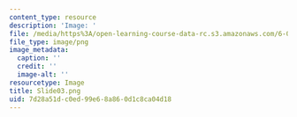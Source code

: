 ```yaml
---
content_type: resource
description: 'Image: '
file: /media/https%3A/open-learning-course-data-rc.s3.amazonaws.com/6-004-computation-structures-spring-2017/7d28a51dc0ed99e68a860d1c8ca04d18_Slide03.png
file_type: image/png
image_metadata:
  caption: ''
  credit: ''
  image-alt: ''
resourcetype: Image
title: Slide03.png
uid: 7d28a51d-c0ed-99e6-8a86-0d1c8ca04d18
---
```


